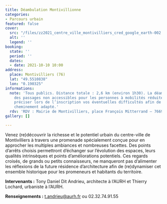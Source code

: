 ```yaml
---
title: Déambulation Montivillionne
categories:
- Parcours urbain
featured: false
cover:
  src: "/files/zz2021_centre_ville_montivilliers_cred_google_earth-002.jpg"
  alt: ''
  legend: ''
booking:
  state: ''
  period: ''
  dates:
  - date: 2021-10-10 10:00
address:
  place: Montivilliers (76)
  lat: "49.5510838"
  lon: "0.190325"
informations:
  note: 'Tous publics. Distance totale : 2,6 km (environ 1h30). La déambulation contient
    des passages non accessibles pour les personnes à mobilités réduites, merci de
    préciser lors de l’inscription vos éventuelles difficultés afin de prévoir un
    cheminement adapté.'
  rdv: 'RDV : Mairie de Montivilliers, place François Mitterrand – 76690 Montivilliers.'
gallery: []

---
```

Venez (re)découvrir la richesse et le potentiel urbain du centre-ville de Montivilliers à travers une promenade spécialement conçue pour en approcher les multiples ambiances et nombreuses facettes. Des points d’arrêts choisis permettront d’échanger sur l’évolution des espaces, leurs qualités intrinsèques et points d’améliorations potentiels. Ces regards croisés, de grands ou petits connaisseurs, ne manqueront pas d’alimenter les réflexions de la future résidence d’architecture afin de (re)dynamiser cet ensemble historique pour les promeneurs et habitants du territoire.

**Intervenants :** Tony Daniel Dit Andrieu, architecte à l’AURH et Thierry Lochard, urbaniste à l’AURH.

**Renseignements :** [t.andrieu@aurh.fr](mailto:t.andrieu@aurh.fr) ou 02.32.74.91.55